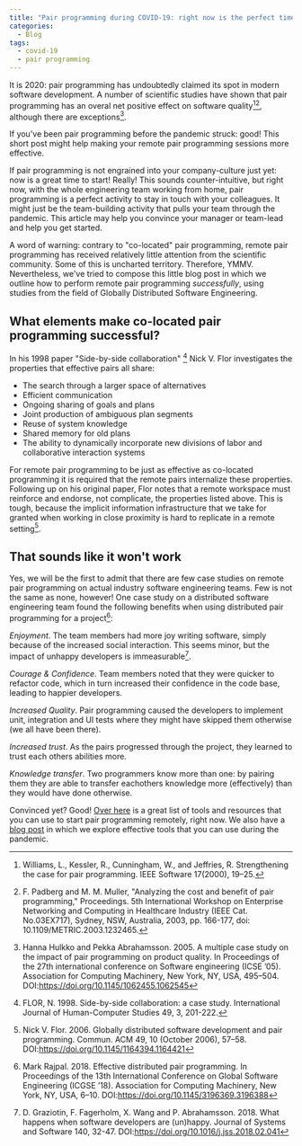 ```yaml
---
title: "Pair programming during COVID-19: right now is the perfect time to start"
categories:
  - Blog
tags:
  - covid-19
  - pair programming
---
```


It is 2020: pair programming has undoubtedly claimed its spot in modern software 
development. A number of scientific studies have shown that pair programming has 
an overal net positive effect on software quality[^1][^2], although there are 
exceptions[^3].

If you've been pair programming before the pandemic struck: good! This short post 
might help making your remote pair programming sessions more effective.

If pair programming is not engrained into your company-culture just yet: now is 
a great time to start! Really! This sounds counter-intuitive, but right now, with 
the whole engineering team working from home, pair programming is a perfect 
activity to stay in touch with your colleagues. It might just be the team-building 
activity that pulls your team through the pandemic. This article may help you 
convince your manager or team-lead and help you get started.

A word of warning: contrary to "co-located" pair programming, remote pair 
programming has received relatively little attention from the scientific community. 
Some of this is uncharted territory. Therefore, YMMV. Nevertheless, we've tried 
to compose this little blog post in which we outline how to perform remote pair 
programming *successfully*, using studies from the field of Globally Distributed
Software Engineering.

## What elements make co-located pair programming successful?

In his 1998 paper "Side-by-side collaboration" [^4] Nick V. Flor investigates the
 properties that effective pairs all share:

- The search through a larger space of alternatives
- Efficient communication
- Ongoing sharing of goals and plans
- Joint production of ambiguous plan segments
- Reuse of system knowledge
- Shared memory for old plans
- The ability to dynamically incorporate new divisions of labor and collaborative 
interaction systems

For remote pair programming to be just as effective as co-located programming it 
is required that the remote pairs internalize these properties.
Following up on his original paper, Flor notes that a remote workspace must reinforce 
and endorse, not complicate, the properties listed above. This is tough, because 
the implicit information infrastructure that we take for granted when working 
in close proximity is hard to replicate in a remote setting[^5].

## That sounds like it won't work

Yes, we will be the first to admit that there are few case studies on remote pair 
programming on actual industry software engineering teams. 
Few is not the same as none, however! One case study on a distributed software 
engineering team found the following benefits when using distributed pair 
programming for a project[^6]:

*Enjoyment*. The team members had more joy writing software, simply because of 
the increased social interaction. This seems minor, but the impact of unhappy 
developers is immeasurable[^7].

*Courage & Confidence*. Team members noted that they were quicker to refactor 
code, which in turn increased their confidence in the code base, leading to 
happier developers.

*Increased Quality*. Pair programming caused the developers to implement unit, 
integration and UI tests where they might have skipped them otherwise (we all 
have been there).

*Increased trust*. As the pairs progressed through the project, they learned to 
trust each others abilities more.

*Knowledge transfer*. Two programmers know more than one: by pairing them they
are able to transfer eachothers knowledge more (effectively) than they would 
have done otherwise.

Convinced yet? Good! [Over here](https://github.com/kkemple/awesome-pair-programming)
is a great list of tools and resources that you can use to start pair programming remotely,
right now. We also have a [blog post](https://www.gdse-in-practice.com/blog/tools-for-distributed-communication/)
in which we explore effective tools that you can use during the pandemic.



[^1]: Williams, L., Kessler, R., Cunningham, W., and Jeffries, R. Strengthening the case for pair programming. IEEE Software 17(2000), 19–25.
[^2]: F. Padberg and M. M. Muller, "Analyzing the cost and benefit of pair programming," Proceedings. 5th International Workshop on Enterprise Networking and Computing in Healthcare Industry (IEEE Cat. No.03EX717), Sydney, NSW, Australia, 2003, pp. 166-177, doi: 10.1109/METRIC.2003.1232465.
[^3]: Hanna Hulkko and Pekka Abrahamsson. 2005. A multiple case study on the impact of pair programming on product quality. In Proceedings of the 27th international conference on Software engineering (ICSE ’05). Association for Computing Machinery, New York, NY, USA, 495–504. DOI:https://doi.org/10.1145/1062455.1062545
[^4]: FLOR, N. 1998. Side-by-side collaboration: a case study. International Journal of Human-Computer Studies 49, 3, 201-222.
[^5]: Nick V. Flor. 2006. Globally distributed software development and pair programming. Commun. ACM 49, 10 (October 2006), 57–58. DOI:https://doi.org/10.1145/1164394.1164421
[^6]: Mark Rajpal. 2018. Effective distributed pair programming. In Proceedings of the 13th International Conference on Global Software Engineering (ICGSE ’18). Association for Computing Machinery, New York, NY, USA, 6–10. DOI:https://doi.org/10.1145/3196369.3196388
[^7]: D. Graziotin, F. Fagerholm, X. Wang and P. Abrahamsson. 2018. What happens when software developers are (un)happy. Journal of Systems and Software 140, 32-47. DOI:https://doi.org/10.1016/j.jss.2018.02.041
